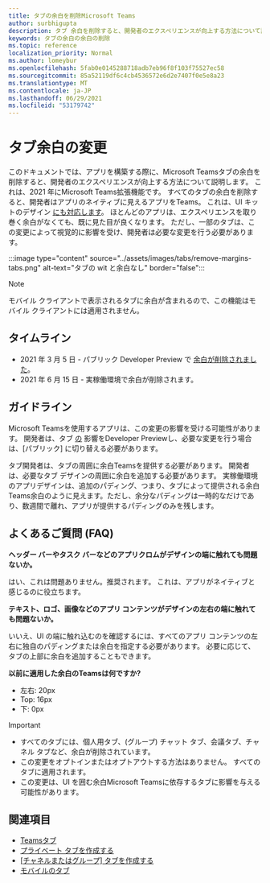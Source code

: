 ```yaml
---
title: タブの余白を削除Microsoft Teams
author: surbhigupta
description: タブ 余白を削除すると、開発者のエクスペリエンスが向上する方法について説明します。
keywords: タブの余白の余白の削除
ms.topic: reference
localization_priority: Normal
ms.author: lomeybur
ms.openlocfilehash: 5fab0e0145288718adb7eb96f8f103f75527ec58
ms.sourcegitcommit: 85a52119df6c4cb4536572e6d2e7407f0e5e8a23
ms.translationtype: MT
ms.contentlocale: ja-JP
ms.lasthandoff: 06/29/2021
ms.locfileid: "53179742"
---
```

# <a name="tab-margin-changes"></a>タブ余白の変更

このドキュメントでは、アプリを構築する際に、Microsoft Teamsタブの余白を削除すると、開発者のエクスペリエンスが向上する方法について説明します。 これは、2021 年にMicrosoft Teams拡張機能です。
すべてのタブの余白を削除すると、開発者はアプリのネイティブに見えるアプリをTeams。 これは、UI キットのデザイン [にも対応します](~/tabs/design/tabs.md)。 ほとんどのアプリは、エクスペリエンスを取り巻く余白がなくても、既に見た目が良くなります。 ただし、一部のタブは、この変更によって視覚的に影響を受け、開発者は必要な変更を行う必要があります。

:::image type="content" source="../assets/images/tabs/remove-margins-tabs.png" alt-text="タブの wit と余白なし" border="false":::

> [!NOTE]
> モバイル クライアントで表示されるタブに余白が含まれるので、この機能はモバイル クライアントには適用されません。 

## <a name="timelines"></a>タイムライン

* 2021 年 3 月 5 日 - パブリック Developer Preview で [余白が削除されました](~/resources/dev-preview/developer-preview-intro.md)。
* 2021 年 6 月 15 日 - 実稼働環境で余白が削除されます。

## <a name="guidelines"></a>ガイドライン

Microsoft Teamsを使用するアプリは、この変更の影響を受ける可能性があります。 開発者は、タブ [の](~/resources/dev-preview/developer-preview-intro.md) 影響をDeveloper Previewし、必要な変更を行う場合は、[パブリック] に切り替える必要があります。

タブ開発者は、タブの周囲に余白Teamsを提供する必要があります。 開発者は、必要なタブ デザインの周囲に余白を追加する必要があります。 実稼働環境のアプリデザインは、追加のパディング、つまり、タブによって提供される余白Teams余白のように見えます。ただし、余分なパディングは一時的なだけであり、数週間で離れ、アプリが提供するパディングのみを残します。

## <a name="faq"></a>よくあるご質問 (FAQ)

**ヘッダー バーやタスク バーなどのアプリクロムがデザインの端に触れても問題ないか。**

はい、これは問題ありません。推奨されます。 これは、アプリがネイティブと感じるのに役立ちます。

**テキスト、ロゴ、画像などのアプリ コンテンツがデザインの左右の端に触れても問題ないか。**

いいえ、UI の端に触れ込むのを確認するには、すべてのアプリ コンテンツの左右に独自のパディングまたは余白を指定する必要があります。 必要に応じて、タブの上部に余白を追加することもできます。

**以前に適用した余白のTeamsは何ですか?**

* 左右: 20px
* Top: 16px
* 下: 0px

> [!IMPORTANT]
> * すべてのタブには、個人用タブ、(グループ) チャット タブ、会議タブ、チャネル タブなど、余白が削除されています。
> * この変更をオプトインまたはオプトアウトする方法はありません。 すべてのタブに適用されます。
> * この変更は、UI を囲む余白Microsoft Teamsに依存するタブに影響を与える可能性があります。

## <a name="see-also"></a>関連項目

* [Teamsタブ](~/tabs/what-are-tabs.md)
* [プライベート タブを作成する](~/tabs/how-to/create-personal-tab.md)
* [[チャネルまたはグループ] タブを作成する](~/tabs/how-to/create-channel-group-tab.md)
* [モバイルのタブ](~/tabs/design/tabs-mobile.md)
